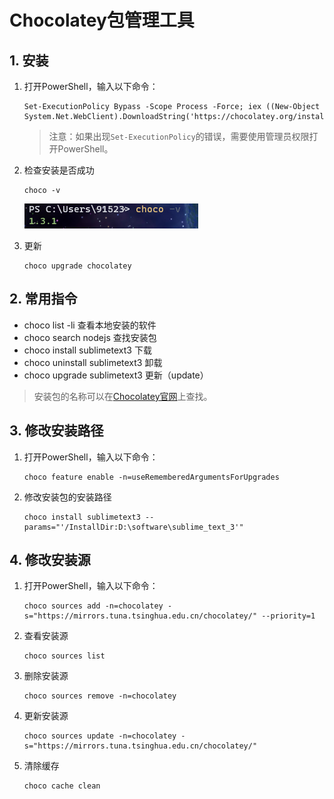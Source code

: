 # Chocolatey包管理工具

## 1. 安装

1. 打开PowerShell，输入以下命令：

    ```shell
    Set-ExecutionPolicy Bypass -Scope Process -Force; iex ((New-Object System.Net.WebClient).DownloadString('https://chocolatey.org/install.ps1'))
    ```
   > 注意：如果出现`Set-ExecutionPolicy`的错误，需要使用管理员权限打开PowerShell。

2. 检查安装是否成功

    ```shell
    choco -v
    ```
   ![](./assets/Chocolatey包管理工具-1679977280199.png)

3. 更新

    ```shell
    choco upgrade chocolatey
    ```

## 2. 常用指令

* choco list -li 查看本地安装的软件
* choco search nodejs 查找安装包
* choco install sublimetext3 下载
* choco uninstall sublimetext3 卸载
* choco upgrade sublimetext3 更新（update）

> 安装包的名称可以在[Chocolatey官网](https://chocolatey.org/packages)上查找。

## 3. 修改安装路径

1. 打开PowerShell，输入以下命令：

    ```shell
    choco feature enable -n=useRememberedArgumentsForUpgrades
    ```
2. 修改安装包的安装路径

    ```shell
    choco install sublimetext3 --params="'/InstallDir:D:\software\sublime_text_3'"
    ```

## 4. 修改安装源

1. 打开PowerShell，输入以下命令：

    ```shell
    choco sources add -n=chocolatey -s="https://mirrors.tuna.tsinghua.edu.cn/chocolatey/" --priority=1
    ```
2. 查看安装源

    ```shell
    choco sources list
    ```
3. 删除安装源

    ```shell
    choco sources remove -n=chocolatey
    ```
4. 更新安装源

    ```shell
    choco sources update -n=chocolatey -s="https://mirrors.tuna.tsinghua.edu.cn/chocolatey/"
    ```
5. 清除缓存

    ```shell
    choco cache clean
    ```
   

